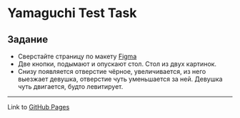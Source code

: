 # Yamaguchi Test Task

## Задание 
- Сверстайте страницу по макету [Figma](https://www.figma.com/file/jAfRB76D6Y69PjuuUHW41H/%D0%A2%D0%B5%D1%81%D1%82%D0%BE%D0%B2%D0%BE%D0%B5-%D0%B7%D0%B0%D0%B4%D0%B0%D0%BD%D0%B8%D0%B5-%D0%B4%D0%BB%D1%8F-%D0%B2%D0%B5%D1%80%D1%81%D1%82%D0%B0%D0%BB%D1%8C%D1%89%D0%B8%D0%BA%D0%B0.?node-id=2%3A2505&mode=dev)
- Две кнопки, подымают и опускают стол. Стол из двух картинок. 
- Снизу появляется отверстие чёрное, увеличивается, из него выезжает девушка, отверстие чуть уменьшается за ней. 
Девушка чуть двигается, будто левитирует. 



---

Link to [GitHub Pages](https://arturvetrov.github.io/yamaguchi_test-task/)
